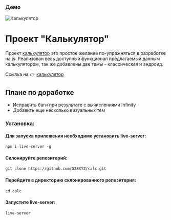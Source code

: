 ### Демо

<img src="https://github.com/G28XYZ/G28XYZ/blob/main/images/demo%20calc.gif" alt="Калькулятор">

# Проект "Калькулятор"

Проект [калькулятор](https://g28xyz.github.io/calc/) это простое желание по-упражняться в разработке на js. Реализован весь доступный функционал предлагаемый данным калькулятором, так же добавлены две темы - классическая и андроид.

Ссылка на 👉 [калькулятор](https://g28xyz.github.io/calc/)

## Плане по доработке

<ul>
  <li>Исправить баги при результате с вычислениями Infinity</li>
  <li> Добавить еще несколько визуальных тем</li>
</ul>


### Установка:

#### Для запуска приложения необходимо установить live-server:
`npm i live-server -g`

#### Склонируйте репозиторий:
`git clone https://github.com/G28XYZ/calc.git`

#### Перейдите в директорию склонированного репозитория:
`cd calc`

#### Запустите live-server:
`live-server`
